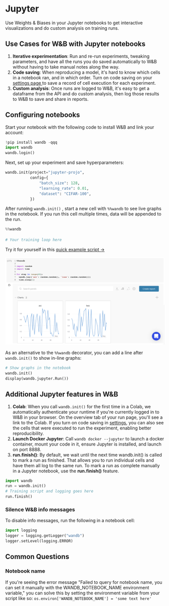 # Jupyter

Use Weights & Biases in your Jupyter notebooks to get interactive visualizations and do custom analysis on training runs.

## **Use Cases for W&B with Jupyter notebooks**

1. **Iterative experimentation**: Run and re-run experiments, tweaking parameters, and have all the runs you do saved automatically to W&B without having to take manual notes along the way.
2. **Code saving**: When reproducing a model, it's hard to know which cells in a notebook ran, and in which order. Turn on code saving on your [settings page ](https://app.wandb.ai/settings)to save a record of cell execution for each experiment.
3. **Custom analysis**: Once runs are logged to W&B, it's easy to get a dataframe from the API and do custom analysis, then log those results to W&B to save and share in reports.

## Configuring notebooks

Start your notebook with the following code to install W&B and link your account:

```python
!pip install wandb -qqq
import wandb
wandb.login()
```

Next, set up your experiment and save hyperparameters:

```python
wandb.init(project="jupyter-projo",
           config={
               "batch_size": 128,
               "learning_rate": 0.01,
               "dataset": "CIFAR-100",
           })
```

After running `wandb.init()` , start a new cell with `%%wandb`  to see live graphs in the notebook. If you run this cell multiple times, data will be appended to the run.

```python
%%wandb

# Your training loop here
```

Try it for yourself in this [quick example script →](https://bit.ly/wandb-jupyter-widgets-colab)

![](../../.gitbook/assets/jupyter-widget.png)

As an alternative to the `%%wandb` decorator, you can add a line after `wandb.init()` to show in-line graphs:

```python
# Show graphs in the notebook
wandb.init()
display(wandb.jupyter.Run())
```

## Additional Jupyter features in W&B

1. **Colab**: When you call `wandb.init()` for the first time in a Colab, we automatically authenticate your runtime if you're currently logged in to W&B in your browser. On the overview tab of your run page, you'll see a link to the Colab. If you turn on code saving in [settings](https://app.wandb.ai/settings), you can also see the cells that were executed to run the experiment, enabling better reproducibility.
2. **Launch Docker Jupyter**: Call `wandb docker --jupyter` to launch a docker container, mount your code in it, ensure Jupyter is installed, and launch on port 8888.
3. **run.finish\(\)**: By default, we wait until the next time wandb.init\(\) is called to mark a run as finished. That allows you to run individual cells and have them all log to the same run. To mark a run as complete manually in a Jupyter notebook, use the **run.finish\(\)** feature.

```python
import wandb
run = wandb.init()
# Training script and logging goes here
run.finish()
```

### **Silence W&B info messages**

To disable info messages, run the following in a notebook cell:

```python
import logging
logger = logging.getLogger("wandb")
logger.setLevel(logging.ERROR)
```

## Common Questions

### Notebook name

If you're seeing the error message "Failed to query for notebook name, you can set it manually with the WANDB\_NOTEBOOK\_NAME environment variable," you can solve this by setting the environment variable from your script like so: `os.environ['WANDB_NOTEBOOK_NAME'] = 'some text here'` 

